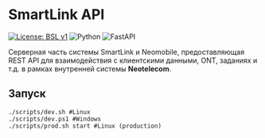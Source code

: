 # SmartLink API

[![License: BSL v1](https://img.shields.io/badge/License-BSL-1.0-blue.svg)](LICENSE)
![Python](https://img.shields.io/badge/Python-3.12%2B-blue)
![FastAPI](https://img.shields.io/badge/Framework-FastAPI-green)

Серверная часть системы SmartLink и Neomobile, предоставляющая REST API для взаимодействия с клиентскими данными, ONT, заданиях и т.д. в рамках внутренней системы **Neotelecom**.


## Запуск
```
./scripts/dev.sh #Linux
./scripts/dev.ps1 #Windows
./scripts/prod.sh start #Linux (production)
```
